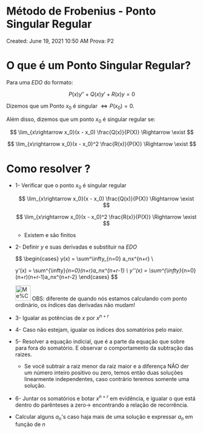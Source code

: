 # Método de Frobenius - Ponto Singular Regular

Created: June 19, 2021 10:50 AM
Prova: P2

# O que é um Ponto Singular Regular?

Para uma $EDO$ do formato:

 

$$
P(x)y'' + Q(x)y' + R(x)y = 0
$$

Dizemos que um Ponto $x_0$ é singular $\iff P(x_0) = 0$.

Além disso, dizemos que um ponto $x_0$ é singular regular se:

$$
\lim_{x\rightarrow x_0}(x - x_0) \frac{Q(x)}{P(X)} \Rightarrow \exist
$$

$$
\lim_{x\rightarrow x_0}(x - x_0)^2 \frac{R(x)}{P(X)} \Rightarrow \exist
$$

# Como resolver ?

- 1- Verificar que o ponto $x_0$ é singular regular
    
    $$
    \lim_{x\rightarrow x_0}(x - x_0) \frac{Q(x)}{P(X)} \Rightarrow \exist
    $$
    
    $$
    \lim_{x\rightarrow x_0}(x - x_0)^2 \frac{R(x)}{P(X)} \Rightarrow \exist
    $$
    
    - Existem e são finitos
    
- 2- Definir $y$ e suas derivadas e substituir na $EDO$
    
    $$
    \begin{cases}
    y(x) = \sum^\infty_{n=0} a_nx^{n+r} \\ 
    
    y'(x) = \sum^{\infty}_{n=0}(n+r)a_nx^{n+r-1}
    \\
    y''(x) = \sum^{\infty}_{n=0}(n+r)(n+r-1)a_nx^{n+r-2}
    \end{cases}
    $$
    
    <aside>
    <img src="Me%CC%81todo%20de%20Frobenius%20-%20Ponto%20Singular%20Regular%202295247fa9334d0a86dc94bdb3c5f477/Hifumi_Surprised.png" alt="Me%CC%81todo%20de%20Frobenius%20-%20Ponto%20Singular%20Regular%202295247fa9334d0a86dc94bdb3c5f477/Hifumi_Surprised.png" width="40px" /> OBS: diferente de quando nós estamos calculando com ponto ordinário, os índices das derivadas não mudam!
    
    </aside>
    
- 3- Igualar as potências de $x$ por $x^{n+r}$
- 4- Caso não estejam, igualar os índices dos somatórios pelo maior.
- 5- Resolver a equação indicial, que é a parte da equação que sobre para fora do somatório. E observar o comportamento da subtração das raizes.
    - Se você subtrair a raiz menor da raiz maior e a diferença NÃO der um número inteiro positivo ou zero, temos então duas soluções linearmente independentes, caso contrário teremos somente uma solução.
- 6- Juntar os somatórios e botar $x^{n+r}$ em evidência, e igualar o que está dentro do parênteses a zero→ encontrando a relação de recorrência.
- Calcular alguns $a_n$'s caso haja mais de uma solução e expressar $a_n$ em função de $n$